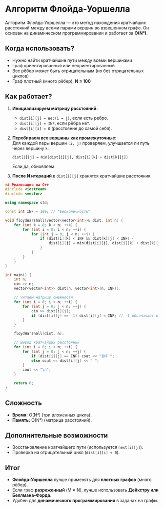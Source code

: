 # Алгоритм Флойда-Уоршелла

Алгоритм Флойда-Уоршелла — это метод нахождения кратчайших расстояний между всеми парами вершин во взвешенном графе. Он основан на динамическом программировании и работает за **O(N³)**.

## Когда использовать?
- Нужно найти кратчайшие пути между всеми вершинами  
- Граф ориентированный или неориентированный  
- Вес рёбер может быть отрицательным (но без отрицательных циклов)  
- Граф плотный (много рёбер), **N ≤ 100**  

## Как работает?
1. **Инициализируем матрицу расстояний:**  
   - `dist[i][j] = вес(i → j)`, если есть ребро.  
   - `dist[i][j] = INF`, если рёбра нет.  
   - `dist[i][i] = 0` (расстояние до самой себя).  

2. **Перебираем все вершины как промежуточные:**  
   Для каждой пары вершин `(i, j)` проверяем, улучшается ли путь через вершину `k`:
   
   `dist[i][j] = min(dist[i][j], dist[i][k] + dist[k][j])`
   
   Если да, обновляем.

3. **После N итераций** в `dist[i][j]` хранятся кратчайшие расстояния.
```cpp
## Реализация на C++
#include <iostream>  
#include <vector>  

using namespace std;  

const int INF = 1e9; // "Бесконечность"  

void floydWarshall(vector<vector<int>>& dist, int n) {  
    for (int k = 0; k < n; ++k) {  
        for (int i = 0; i < n; ++i) {  
            for (int j = 0; j < n; ++j) {  
                if (dist[i][k] < INF && dist[k][j] < INF) {  
                    dist[i][j] = min(dist[i][j], dist[i][k] + dist[k][j]);
                }  
            }  
        }  
    }  
}  

int main() {  
    int n;  
    cin >> n;  
    vector<vector<int>> dist(n, vector<int>(n, INF));  

    // Читаем матрицу смежности  
    for (int i = 0; i < n; ++i) {  
        for (int j = 0; j < n; ++j) {  
            cin >> dist[i][j];  
            if (dist[i][j] == -1) dist[i][j] = INF; // -1 обозначает отсутствие пути  
        }  
    }  

    floydWarshall(dist, n);  

    // Вывод кратчайших расстояний  
    for (int i = 0; i < n; ++i) {  
        for (int j = 0; j < n; ++j) {  
            if (dist[i][j] == INF) cout << "INF ";  
            else cout << dist[i][j] << " ";  
        }  
        cout << "\n";  
    }  

    return 0;  
}  
```
## Сложность
- **Время:** O(N³) (три вложенных цикла).  
- **Память:** O(N²) (матрица расстояний).

## Дополнительные возможности
- Восстановление кратчайшего пути (используется `next[i][j]`).  
- Проверка на отрицательный цикл (`dist[i][i] < 0`).  

## Итог
- **Флойда-Уоршелла** лучше применять для **плотных графов** (много рёбер).  
- Если граф **разреженный** (M ≈ N), лучше использовать **Дейкстру или Беллмана-Форда**.  
- Удобен для **динамического программирования** в задачах на графы.  
